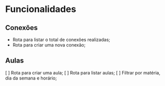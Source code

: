 # Funcionalidades

## Conexões

- Rota para listar o total de conexões realizadas;
- Rota para criar uma nova conexão;

## Aulas

[ ] Rota para criar uma aula;
[ ] Rota para listar aulas;
  [ ] Filtrar por matéria, dia da semana e horário;

